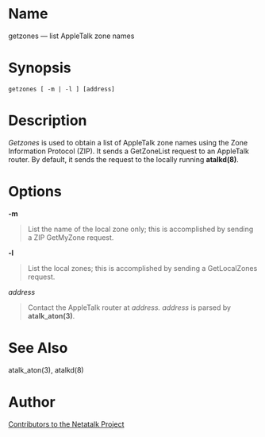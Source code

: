 # Name

getzones — list AppleTalk zone names

# Synopsis

`getzones [ -m | -l ] [address]`

# Description

*Getzones* is used to obtain a list of AppleTalk zone names using the
Zone Information Protocol (ZIP). It sends a GetZoneList request to an
AppleTalk router. By default, it sends the request to the locally
running **atalkd(8)**.

# Options

**-m**

> List the name of the local zone only; this is accomplished by sending a
ZIP GetMyZone request.

**-l**

> List the local zones; this is accomplished by sending a GetLocalZones
request.

*address*

> Contact the AppleTalk router at *address.* *address* is parsed by
**atalk_aton(3)**.

# See Also

atalk_aton(3), atalkd(8)

# Author

[Contributors to the Netatalk Project](https://netatalk.io/contributors)
